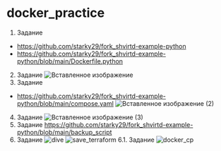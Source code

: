 # docker_practice
1. Задание
- https://github.com/starky29/fork_shvirtd-example-python
- https://github.com/starky29/fork_shvirtd-example-python/blob/main/Dockerfile.python
2. Задание
  ![Вставленное изображение](https://github.com/user-attachments/assets/1a4d1411-36ee-4203-a35a-7d6b2849d556)
3. Задание
- https://github.com/starky29/fork_shvirtd-example-python/blob/main/compose.yaml
  ![Вставленное изображение (2)](https://github.com/user-attachments/assets/d714832b-788b-4541-8a3f-3ab99219b76c)
4. Задание
  ![Вставленное изображение (3)](https://github.com/user-attachments/assets/0c80c5a3-761b-4b39-8945-49a44eb84f15)
5. Задание
  https://github.com/starky29/fork_shvirtd-example-python/blob/main/backup_script
6. Задание
  ![dive](https://github.com/user-attachments/assets/d12299e9-ec0e-43cc-a74b-99fc42dbf70e)
  ![save_terraform](https://github.com/user-attachments/assets/81a27b8d-69f4-402c-804d-d72510b927af)
6.1. Задание
  ![docker_cp](https://github.com/user-attachments/assets/8d2752cc-e6df-43f6-bd30-3b9cf1cc0477)



